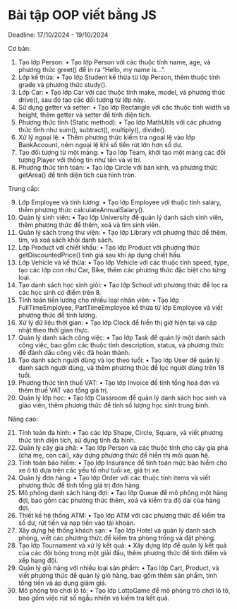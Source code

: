 # Bài tập OOP viết bằng JS
 Deadline: 17/10/2024 - 19/10/2024
 
Cơ bản:

 1. Tạo lớp Person:
 • Tạo lớp Person với các thuộc tính name, age, và phương thức greet() để in ra “Hello, my name is…”.
 2. Lớp kế thừa:
 • Tạo lớp Student kế thừa từ lớp Person, thêm thuộc tính grade và phương thức study().
 3. Lớp Car:
 • Tạo lớp Car với các thuộc tính make, model, và phương thức drive(), sau đó tạo các đối tượng từ lớp này.
 4. Sử dụng getter và setter:
 • Tạo lớp Rectangle với các thuộc tính width và height, thêm getter và setter để tính diện tích.
 5. Phương thức tĩnh (Static method):
 • Tạo lớp MathUtils với các phương thức tĩnh như sum(), subtract(), multiply(), divide().
 6. Xử lý ngoại lệ:
 • Thêm phương thức kiểm tra ngoại lệ vào lớp BankAccount, ném ngoại lệ khi số tiền rút lớn hơn số dư.
 7. Tạo đối tượng từ một mảng:
 • Tạo lớp Team, khởi tạo một mảng các đối tượng Player với thông tin như tên và vị trí.
 8. Phương thức tính toán:
 • Tạo lớp Circle với bán kính, và phương thức getArea() để tính diện tích của hình tròn.

Trung cấp:

 9. Lớp Employee và tính lương:
 • Tạo lớp Employee với thuộc tính salary, thêm phương thức calculateAnnualSalary().
 10. Quản lý sinh viên:
 • Tạo lớp University để quản lý danh sách sinh viên, thêm phương thức để thêm, xoá và tìm sinh viên.
 11. Quản lý sách trong thư viện:
 • Tạo lớp Library với phương thức để thêm, tìm, và xoá sách khỏi danh sách.
 12. Lớp Product với chiết khấu:
 • Tạo lớp Product với phương thức getDiscountedPrice() tính giá sau khi áp dụng chiết  hấu.
 13. Lớp Vehicle và kế thừa:
 • Tạo lớp Vehicle với các thuộc tính speed, type, tạo các lớp con như Car, Bike, thêm các phương thức đặc biệt cho từng loại.
 14. Tạo danh sách học sinh giỏi:
 • Tạo lớp School với phương thức để lọc ra các học sinh có điểm trên 8.
 15. Tính toán tiền lương cho nhiều loại nhân viên:
 • Tạo lớp FullTimeEmployee, PartTimeEmployee kế thừa từ lớp Employee và viết phương thức để tính lương.
 16. Xử lý dữ liệu thời gian:
 • Tạo lớp Clock để hiển thị giờ hiện tại và cập nhật theo thời gian thực.
 17. Quản lý danh sách công việc:
 • Tạo lớp Task để quản lý một danh sách công việc, bao gồm các thuộc tính description, status, và phương thức để đánh dấu công việc đã hoàn thành.
 18. Tạo danh sách người dùng và lọc theo tuổi:
 • Tạo lớp User để quản lý danh sách người dùng, và thêm phương thức để lọc người dùng trên 18 tuổi.
 19. Phương thức tính thuế VAT:
 • Tạo lớp Invoice để tính tổng hoá đơn và thêm thuế VAT vào tổng giá trị.
 20. Quản lý lớp học:
 • Tạo lớp Classroom để quản lý danh sách học sinh và giáo viên, thêm phương thức để tính số lượng học sinh trung bình.

Nâng cao:

 21. Tính toán đa hình:
 • Tạo các lớp Shape, Circle, Square, và viết phương thức tính diện tích, sử dụng tính đa hình.
 22. Quản lý cây gia phả:
 • Tạo lớp Person và các thuộc tính cho cây gia phả (cha mẹ, con cái), xây dựng phương thức để hiển thị mối quan hệ.
 23. Tính toán bảo hiểm:
 • Tạo lớp Insurance để tính toán mức bảo hiểm cho xe ô tô dựa trên các yếu tố như tuổi xe, giá trị xe.
 24. Quản lý đơn hàng:
 • Tạo lớp Order với các thuộc tính items và viết phương thức để tính tổng giá trị đơn hàng.
 25. Mô phỏng danh sách hàng đợi:
 • Tạo lớp Queue để mô phỏng một hàng đợi, bao gồm các phương thức thêm, xoá và kiểm tra độ dài của hàng đợi.
 26. Thiết kế hệ thống ATM:
 • Tạo lớp ATM với các phương thức để kiểm tra số dư, rút tiền và nạp tiền vào tài khoản.
 27. Xây dựng hệ thống khách sạn:
 • Tạo lớp Hotel và quản lý danh sách phòng, viết các phương thức để kiểm tra phòng trống và đặt phòng.
 28. Tạo lớp Tournament và xử lý kết quả:
 • Xây dựng lớp để quản lý kết quả của các đội bóng trong một giải đấu, thêm phương thức để tính điểm và xếp hạng đội.
 29. Quản lý giỏ hàng với nhiều loại sản phẩm:
 • Tạo lớp Cart, Product, và viết phương thức để quản lý giỏ hàng, bao gồm thêm sản phẩm, tính tổng tiền và áp dụng giảm giá.
 30. Mô phỏng trò chơi lô tô:
 • Tạo lớp LottoGame để mô phỏng trò chơi lô tô, bao gồm việc rút số ngẫu nhiên và kiểm tra kết quả.